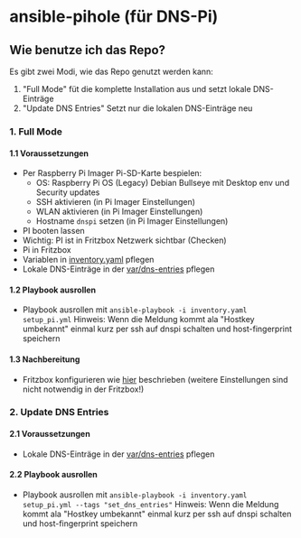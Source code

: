 # ansible-pihole (für DNS-Pi)

## Wie benutze ich das Repo?
Es gibt zwei Modi, wie das Repo genutzt werden kann:
1. "Full Mode" füt die komplette Installation aus und setzt lokale DNS-Einträge
2. "Update DNS Entries" Setzt nur die lokalen DNS-Einträge neu


### 1. Full Mode
#### 1.1 Voraussetzungen
- Per Raspberry Pi Imager Pi-SD-Karte bespielen:
  - OS: Raspberry Pi OS (Legacy) Debian Bullseye mit Desktop env und Security updates
  - SSH aktivieren (in Pi Imager Einstellungen)
  - WLAN aktivieren (in Pi Imager Einstellungen)
  - Hostname `dnspi` setzen (in Pi Imager Einstellungen)
- PI booten lassen
- Wichtig: PI ist in Fritzbox Netzwerk sichtbar (Checken)
- Pi in Fritzbox
- Variablen in [inventory.yaml](inventory.yaml) pflegen
- Lokale DNS-Einträge in der [var/dns-entries](var/dns-entries) pflegen

#### 1.2 Playbook ausrollen
- Playbook ausrollen mit `ansible-playbook -i inventory.yaml setup_pi.yml` 
Hinweis: Wenn die Meldung kommt ala "Hostkey umbekannt" einmal kurz per ssh auf dnspi schalten und host-fingerprint speichern

#### 1.3 Nachbereitung
- Fritzbox konfigurieren wie [hier](https://docs.pi-hole.net/routers/fritzbox-de/#pi-hole-als-dns-server-via-dhcp-an-clients-verteilen-lan-seite) beschrieben (weitere Einstellungen sind nicht notwendig in der Fritzbox!)


### 2. Update DNS Entries

#### 2.1 Voraussetzungen
- Lokale DNS-Einträge in der [var/dns-entries](var/dns-entries) pflegen

#### 2.2 Playbook ausrollen
- Playbook ausrollen mit `ansible-playbook -i inventory.yaml setup_pi.yml --tags "set_dns_entries"` 
Hinweis: Wenn die Meldung kommt ala "Hostkey umbekannt" einmal kurz per ssh auf dnspi schalten und host-fingerprint speichern